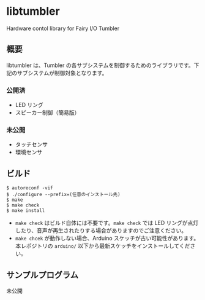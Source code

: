 # libtumbler
Hardware contol library for Fairy I/O Tumbler

## 概要

libtumbler は、Tumbler の各サブシステムを制御するためのライブラリです。下記のサブシステムが制御対象となります。

### 公開済

- LED リング
- スピーカー制御（簡易版）

### 未公開

- タッチセンサ
- 環境センサ

## ビルド

``````````{.cpp}
$ autoreconf -vif
$ ./configure --prefix=(任意のインストール先)
$ make
$ make check 
$ make install
``````````

- `make check` はビルド自体には不要です。`make check` では LED リングが点灯したり、音声が再生されたりする場合がありますのでご注意ください。
- `make chcek` が動作しない場合、Arduino スケッチが古い可能性があります。本レポジトリの `arduino/` 以下から最新スケッチをインストールしてください。

## サンプルプログラム

未公開
